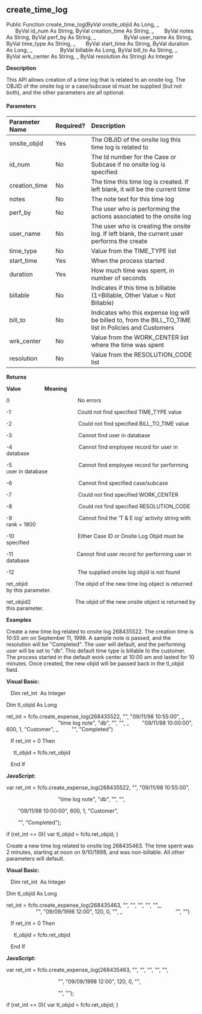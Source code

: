 create_time_log
-----------------

Public Function create_time_log(ByVal onsite_objid As Long, _
                  ByVal id_num As String, ByVal creation_time As String, _
      ByVal notes As String, ByVal perf_by As String, _
                  ByVal user_name As String, ByVal time_type As String, _
      ByVal start_time As String, ByVal duration As Long, _
                  ByVal billable As Long, ByVal bill_to As String, _
      ByVal wrk_center As String, _
ByVal resolution As String) As Integer

**Description**

This API allows creation of a time log that is related to an onsite log. The OBJID of the onsite log or a case/subcase id must be supplied (but not both), and the other parameters are all optional.

#### Parameters

| Parameter Name | Required? | Description |
|:--- |:--- |:--- |
| onsite_objid | Yes | The OBJID of the onsite log this time log is related to |
| id_num | No | The Id number for the Case or Subcase if no onsite log is specified |
| creation_time | No | The time this time log is created. If left blank, it will be the current time |
| notes | No | The note text for this time log |
| perf_by | No | The user who is performing the actions associated to the onsite log |
| user_name | No | The user who is creating the onsite log. If left blank, the current user performs the create |
| time_type | No | Value from the TIME_TYPE list |
| start_time | Yes | When the process started |
| duration | Yes | How much time was spent, in number of seconds |
| billable | No | Indicates if this time is billable (1=Billable, Other Value = Not Billable) |
| bill_to | No | Indicates who this expense log will be billed to, from the BILL_TO_TIME list in Policies and Customers |
| wrk_center | No | Value from the WORK_CENTER list where the time was spent |
| resolution | No | Value from the RESOLUTION_CODE list |

**Returns**

**Value**                **Meaning**

0                                              No errors

-1                                             Could not find specified TIME_TYPE value

-2                                             Could not find specified BILL_TO_TIME value

-3                                             Cannot find user in database

-4                                             Cannot find employee record for user in database

-5                                             Cannot find employee record for performing user in database

-6                                             Cannot find specified case/subcase

-7                                             Could not find specified WORK_CENTER

-8                                             Could not find specified RESOLUTION_CODE

-9                                             Cannot find the 'T & E log' activity string with rank = 1800

-10                                           Either Case ID or Onsite Log Objid must be specified

-11                                           Cannot find user record for performing user in database

-12                                           The supplied onsite log objid is not found

ret_objid                                The objid of the new time log object is returned by this parameter.

ret_objid2                              The objid of the new onsite object is returned by this parameter.

**Examples**

 Create a new time log related to onsite log 268435522. The creation time is 10:55 am on September 11, 1998. A sample note is passed, and the resolution will be "Completed". The user will default, and the performing user will be set to "db". This default time type is billable to the customer. The process started in the default work center at 10:00 am and lasted for 10 minutes. Once created, the new objid will be passed back in the tl_objid field.

**Visual Basic:**

   Dim ret_int  As Integer

Dim tl_objid As Long

ret_int = fcfo.create_expense_log(268435522, "", "09/11/98 10:55:00", _
                                   "time log note", "db", "", "", _
        "09/11/98 10:00:00", 600, 1, "Customer", _
        "", "Completed")

   If ret_int = 0 Then

     tl_objid = fcfo.ret_objid

   End If

**JavaScript:**

var ret_int = fcfo.create_expense_log(268435522, "", "09/11/98 10:55:00",

                                   "time log note", "db", "", "",

        "09/11/98 10:00:00", 600, 1, "Customer",

        "", "Completed");

if (ret_int == 0){ var tl_objid = fcfo.ret_objid; }

 Create a new time log related to onsite log 268435463. The time spent was 2 minutes, starting at noon on 9/10/1998, and was non-billable. All other parameters will default.

**Visual Basic:**

   Dim ret_int  As Integer

Dim tl_objid As Long

ret_int = fcfo.create_expense_log(268435463, "", "", "", "", "",_
                                   "", "09/09/1998 12:00", 120, 0, "", _
                                   "", "")

   If ret_int = 0 Then

     tl_objid = fcfo.ret_objid

   End If

**JavaScript:**

var ret_int = fcfo.create_expense_log(268435463, "", "", "", "", "",

                                   "", "09/09/1998 12:00", 120, 0, "",

                                   "", "");

if (ret_int == 0){ var tl_objid = fcfo.ret_objid; }